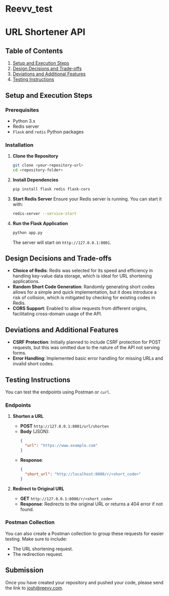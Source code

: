 # Reevv_test

# URL Shortener API

## Table of Contents
1. [Setup and Execution Steps](#setup-and-execution-steps)
2. [Design Decisions and Trade-offs](#design-decisions-and-trade-offs)
3. [Deviations and Additional Features](#deviations-and-additional-features)
4. [Testing Instructions](#testing-instructions)

## Setup and Execution Steps

### Prerequisites
- Python 3.x
- Redis server
- `Flask` and `redis` Python packages

### Installation
1. **Clone the Repository**
   ```bash
   git clone <your-repository-url>
   cd <repository-folder>
   ```

2. **Install Dependencies**
   ```bash
   pip install flask redis flask-cors
   ```

3. **Start Redis Server**
   Ensure your Redis server is running. You can start it with:
   ```bash
   redis-server --service-start
   ```

4. **Run the Flask Application**
   ```bash
   python app.py
   ```
   The server will start on `http://127.0.0.1:8001`.

## Design Decisions and Trade-offs
- **Choice of Redis**: Redis was selected for its speed and efficiency in handling key-value data storage, which is ideal for URL shortening applications.
- **Random Short Code Generation**: Randomly generating short codes allows for a simple and quick implementation, but it does introduce a risk of collision, which is mitigated by checking for existing codes in Redis.
- **CORS Support**: Enabled to allow requests from different origins, facilitating cross-domain usage of the API.

## Deviations and Additional Features
- **CSRF Protection**: Initially planned to include CSRF protection for POST requests, but this was omitted due to the nature of the API not serving forms. 
- **Error Handling**: Implemented basic error handling for missing URLs and invalid short codes.

## Testing Instructions
You can test the endpoints using Postman or `curl`.

### Endpoints
1. **Shorten a URL**
   - **POST** `http://127.0.0.1:8001/url/shorten`
   - **Body** (JSON):
     ```json
     {
       "url": "https://www.example.com"
     }
     ```
   - **Response**:
     ```json
     {
       "short_url": "http://localhost:8000/r/<short_code>"
     }
     ```

2. **Redirect to Original URL**
   - **GET** `http://127.0.0.1:8000/r/<short_code>`
   - **Response**: Redirects to the original URL or returns a 404 error if not found.

### Postman Collection
You can also create a Postman collection to group these requests for easier testing. Make sure to include:
- The URL shortening request.
- The redirection request.

## Submission
Once you have created your repository and pushed your code, please send the link to josh@reevv.com.
